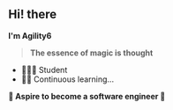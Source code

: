 ## Hi! there

**I'm Agility6**
> **The essence of magic is thought**

- 🧑🏻‍🎓 Student
- ✍🏻 Continuous learning...

**🦄 Aspire to become a software engineer 🦄**
 
 

<!-- ### Hi there 👋 -->

<!-- 
**Agility6/Agility6** is a ✨ _special_ ✨ repository because its `README.md` (this file) appears on your GitHub profile.

Here are some ideas to get you started:

- 🔭 I’m currently working on ...
- 🌱 I’m currently learning ...
- 👯 I’m looking to collaborate on ...
- 🤔 I’m looking for help with ...
- 💬 Ask me about ...
- 📫 How to reach me: ...
- 😄 Pronouns: ...
- ⚡ Fun fact: ...
 -->
